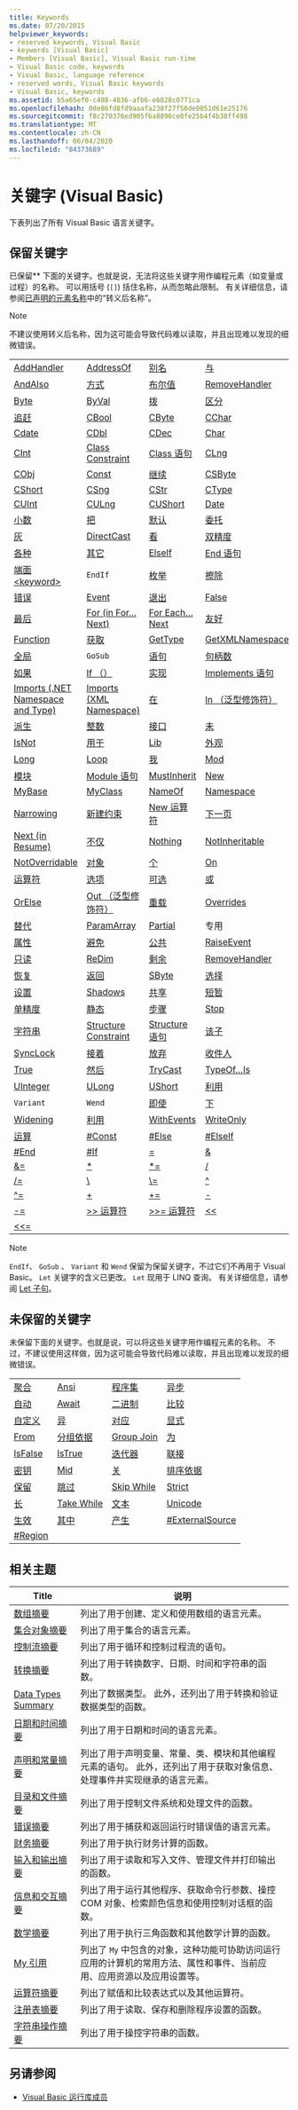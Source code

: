 ```yaml
---
title: Keywords
ms.date: 07/20/2015
helpviewer_keywords:
- reserved keywords, Visual Basic
- keywords [Visual Basic]
- Members [Visual Basic], Visual Basic run-time
- Visual Basic code, keywords
- Visual Basic, language reference
- reserved words, Visual Basic keywords
- Visual Basic, keywords
ms.assetid: b5a65ef0-c408-4836-afb6-e6828c0771ca
ms.openlocfilehash: 0de86fd8fd9aaafa238f27f56de0051d61e25176
ms.sourcegitcommit: f8c270376ed905f6a8896ce0fe25b4f4b38ff498
ms.translationtype: MT
ms.contentlocale: zh-CN
ms.lasthandoff: 06/04/2020
ms.locfileid: "84373689"
---
```

# <a name="keywords-visual-basic"></a>关键字 (Visual Basic)

下表列出了所有 Visual Basic 语言关键字。

## <a name="reserved-keywords"></a>保留关键字

已保留** 下面的关键字。也就是说，无法将这些关键字用作编程元素（如变量或过程）的名称。 可以用括号 (`[]`) 括住名称，从而忽略此限制。 有关详细信息，请参阅[已声明的元素名称](../../programming-guide/language-features/declared-elements/declared-element-names.md)中的“转义后名称”。

> [!NOTE]
> 不建议使用转义后名称，因为这可能会导致代码难以读取，并且出现难以发现的细微错误。

|||||
|---|---|---|---|
|[AddHandler](../statements/addhandler-statement.md)|[AddressOf](../operators/addressof-operator.md)|[别名](../statements/alias-clause.md)|[与](../operators/and-operator.md)|  
|[AndAlso](../operators/andalso-operator.md)|[方式](../statements/as-clause.md)|[布尔值](../data-types/boolean-data-type.md)|[RemoveHandler](../modifiers/byref.md)|  
|[Byte](../data-types/byte-data-type.md)|[ByVal](../modifiers/byval.md)|[拨](../statements/call-statement.md)|[区分](../statements/select-case-statement.md)|  
|[追赶](../statements/try-catch-finally-statement.md)|[CBool](../functions/type-conversion-functions.md)|[CByte](../functions/type-conversion-functions.md)|[CChar](../functions/type-conversion-functions.md)|  
|[Cdate](../functions/type-conversion-functions.md)|[CDbl](../functions/type-conversion-functions.md)|[CDec](../functions/type-conversion-functions.md)|[Char](../data-types/char-data-type.md)|  
|[CInt](../functions/type-conversion-functions.md)|[Class Constraint](../statements/type-list.md)|[Class 语句](../statements/class-statement.md)|[CLng](../functions/type-conversion-functions.md)|  
|[CObj](../functions/type-conversion-functions.md)|[Const](../statements/const-statement.md)|[继续](../statements/continue-statement.md)|[CSByte](../functions/type-conversion-functions.md)|  
|[CShort](../functions/type-conversion-functions.md)|[CSng](../functions/type-conversion-functions.md)|[CStr](../functions/type-conversion-functions.md)|[CType](../functions/type-conversion-functions.md)|  
|[CUInt](../functions/type-conversion-functions.md)|[CULng](../functions/type-conversion-functions.md)|[CUShort](../functions/type-conversion-functions.md)|[Date](../data-types/date-data-type.md)|  
|[小数](../data-types/decimal-data-type.md)|[把](../statements/declare-statement.md)|[默认](../modifiers/default.md)|[委托](../statements/delegate-statement.md)|  
|[灰](../statements/dim-statement.md)|[DirectCast](../operators/directcast-operator.md)|[看](../statements/do-loop-statement.md)|[双精度](../data-types/double-data-type.md)|  
|[各种](../statements/for-each-next-statement.md)|[其它](../statements/else-statement.md)|[ElseIf](../statements/if-then-else-statement.md)|[End 语句](../statements/end-statement.md)|  
|[端面\<keyword>](../statements/end-keyword-statement.md)|`EndIf`|[枚举](../statements/enum-statement.md)|[擦除](../statements/erase-statement.md)|  
|[错误](../statements/on-error-statement.md)|[Event](../statements/event-statement.md)|[退出](../statements/exit-statement.md)|[False](../data-types/boolean-data-type.md)|  
|[最后](../statements/try-catch-finally-statement.md)|[For (in For…Next)](../statements/for-next-statement.md)|[For Each…Next](../statements/for-each-next-statement.md)|[友好](../modifiers/friend.md)|  
|[Function](../statements/function-statement.md)|[获取](../statements/get-statement.md)|[GetType](../operators/gettype-operator.md)|[GetXMLNamespace](../operators/getxmlnamespace-operator.md)|  
|[全局](../../programming-guide/program-structure/namespaces.md)|`GoSub`|[语句](../statements/goto-statement.md)|[句柄数](../statements/handles-clause.md)|  
|[如果](../statements/if-then-else-statement.md)|[If （）](../operators/if-operator.md)|[实现](../statements/implements-clause.md)|[Implements 语句](../statements/implements-statement.md)|  
|[Imports (.NET Namespace and Type)](../statements/imports-statement-net-namespace-and-type.md)|[Imports (XML Namespace)](../statements/imports-statement-xml-namespace.md)|[在](../statements/in-clause.md)|[In （泛型修饰符）](../modifiers/in-generic-modifier.md)|  
|[派生](../statements/inherits-statement.md)|[整数](../data-types/integer-data-type.md)|[接口](../statements/interface-statement.md)|[未](../operators/is-operator.md)|  
|[IsNot](../operators/isnot-operator.md)|[用于](../queries/let-clause.md)|[Lib](../statements/declare-statement.md)|[外观](../operators/like-operator.md)|  
|[Long](../data-types/long-data-type.md)|[Loop](../statements/do-loop-statement.md)|[我](../../programming-guide/program-structure/me-my-mybase-and-myclass.md)|[Mod](../operators/mod-operator.md)|  
|[模块](../modifiers/module-keyword.md)|[Module 语句](../statements/module-statement.md)|[MustInherit](../modifiers/mustinherit.md)|[New](../modifiers/mustoverride.md)|  
|[MyBase](../../programming-guide/language-features/objects-and-classes/inheritance-basics.md)|[MyClass](../../programming-guide/language-features/objects-and-classes/inheritance-basics.md)|[NameOf](../operators/nameof.md)|[Namespace](../statements/namespace-statement.md)|
|[Narrowing](../modifiers/narrowing.md)|[新建约束](../statements/type-list.md)|[New 运算符](../operators/new-operator.md)|[下一页](../statements/for-next-statement.md)|
|[Next (in Resume)](../statements/resume-statement.md)|[不仅](../operators/not-operator.md)|[Nothing](../nothing.md)|[NotInheritable](../modifiers/notinheritable.md)|
|[NotOverridable](../modifiers/notoverridable.md)|[对象](../data-types/object-data-type.md)|[个](../statements/of-clause.md)|[On](../../misc/on.md)|
|[运算符](../statements/operator-statement.md)|[选项](../statements/option-keyword-statement.md)|[可选](../modifiers/optional.md)|[或](../operators/or-operator.md)|
|[OrElse](../operators/orelse-operator.md)|[Out （泛型修饰符）](../modifiers/out-generic-modifier.md)|[重载](../modifiers/overloads.md)|[Overrides](../modifiers/overridable.md)|
|[替代](../modifiers/overrides.md)|[ParamArray](../modifiers/paramarray.md)|[Partial](../modifiers/partial.md)|专用 |
|[属性](../statements/property-statement.md)|[避免](../modifiers/protected.md)|[公共](../modifiers/public.md)|[RaiseEvent](../statements/raiseevent-statement.md)|
|[只读](../modifiers/readonly.md)|[ReDim](../statements/redim-statement.md)|[剩余](../statements/rem-statement.md)|[RemoveHandler](../statements/removehandler-statement.md)|
|[恢复](../statements/resume-statement.md)|[返回](../statements/return-statement.md)|[SByte](../data-types/sbyte-data-type.md)|[选择](../statements/select-case-statement.md)|
[设置](../statements/set-statement.md)|[Shadows](../modifiers/shadows.md)|[共享](../modifiers/shared.md)|[短暂](../data-types/short-data-type.md)|
|[单精度](../data-types/single-data-type.md)|[静态](../modifiers/static.md)|[步骤](../statements/for-next-statement.md)|[Stop](../statements/stop-statement.md)|
|[字符串](../data-types/string-data-type.md)|[Structure Constraint](../statements/type-list.md)|[Structure 语句](../statements/structure-statement.md)|[该子](../statements/sub-statement.md)|
|[SyncLock](../statements/synclock-statement.md)|[接着](../statements/then-statement.md)|[放弃](../statements/throw-statement.md)|[收件人](../statements/for-next-statement.md)|
|[True](../data-types/boolean-data-type.md)|[然后](../statements/try-catch-finally-statement.md)|[TryCast](../operators/trycast-operator.md)|[TypeOf…Is](../operators/typeof-operator.md)|
|[UInteger](../data-types/uinteger-data-type.md)|[ULong](../data-types/ulong-data-type.md)|[UShort](../data-types/ushort-data-type.md)|[利用](../statements/using-statement.md)|
|`Variant`|`Wend`|[即使](../statements/try-catch-finally-statement.md)|[下](../statements/while-end-while-statement.md)|
[Widening](../modifiers/widening.md)|[利用](../statements/with-end-with-statement.md)|[WithEvents](../modifiers/withevents.md)|[WriteOnly](../modifiers/writeonly.md)|
[运算](../operators/xor-operator.md)|[#Const](../directives/const-directive.md)|[#Else](../directives/if-then-else-directives.md)|[#ElseIf](../directives/if-then-else-directives.md)|
|[#End](../directives/if-then-else-directives.md)|[#If](../directives/if-then-else-directives.md)|[=](../operators/assignment-operator.md)|[&](../operators/concatenation-operator.md)|
|[&=](../operators/and-assignment-operator.md)|[*](../operators/multiplication-operator.md)|[*=](../operators/multiplication-assignment-operator.md)|[/](../operators/floating-point-division-operator.md)|
[/=](../operators/floating-point-division-assignment-operator.md)|[\\](../operators/integer-division-operator.md)|[\\=](../operators/integer-division-assignment-operator.md)|[^](../operators/exponentiation-operator.md)|
|[^=](../operators/exponentiation-assignment-operator.md)|[+](../operators/addition-operator.md)|[+=](../operators/addition-assignment-operator.md)|[-](../operators/subtraction-operator.md)|
|[-=](../operators/subtraction-assignment-operator.md)|[>> 运算符](../operators/right-shift-operator.md)|[>>= 运算符](../operators/right-shift-assignment-operator.md)|[<<](../operators/left-shift-operator.md)|
|[<\<=](../operators/left-shift-assignment-operator.md)|

> [!NOTE]
> `EndIf`、 `GoSub` 、 `Variant` 和 `Wend` 保留为保留关键字，不过它们不再用于 Visual Basic。 `Let` 关键字的含义已更改。 `Let` 现用于 LINQ 查询。 有关详细信息，请参阅 [Let 子句](../queries/let-clause.md)。

## <a name="unreserved-keywords"></a>未保留的关键字

未保留下面的关键字。也就是说，可以将这些关键字用作编程元素的名称。 不过，不建议使用这样做，因为这可能会导致代码难以读取，并且出现难以发现的细微错误。

|||||  
|---|---|---|---|  
|[聚合](../queries/aggregate-clause.md)|[Ansi](../modifiers/ansi.md)|[程序集](../modifiers/assembly.md)|[异步](../modifiers/async.md)|  
|[自动](../modifiers/auto.md)|[Await](../operators/await-operator.md)|[二进制](../statements/option-compare-statement.md)|[比较](../statements/option-compare-statement.md)|  
|[自定义](../statements/event-statement.md)|[异](../queries/distinct-clause.md)|[对应](../queries/equals-clause.md)|[显式](../statements/option-explicit-statement.md)|  
|[From](../queries/from-clause.md)|[分组依据](../queries/group-by-clause.md)|[Group Join](../queries/group-join-clause.md)|[为](../statements/into-clause.md)|  
|[IsFalse](../operators/isfalse-operator.md)|[IsTrue](../operators/istrue-operator.md)|[迭代器](../modifiers/iterator.md)|[联接](../queries/join-clause.md)|  
|[密钥](../modifiers/key.md)|[Mid](../statements/mid-statement.md)|[关](../../misc/off.md)|[排序依据](../queries/order-by-clause.md)|  
|[保留](../statements/redim-statement.md)|[跳过](../queries/skip-clause.md)|[Skip While](../queries/skip-while-clause.md)|[Strict](../statements/option-strict-statement.md)|  
|[长](../queries/take-clause.md)|[Take While](../queries/take-while-clause.md)|[文本](../statements/option-compare-statement.md)|[Unicode](../modifiers/unicode.md)|  
|[生效](../statements/do-loop-statement.md)|[其中](../queries/where-clause.md)|[产生](../statements/yield-statement.md)|[#ExternalSource](../directives/externalsource-directive.md)|  
|[#Region](../directives/region-directive.md)||||  
  
## <a name="related-topics"></a>相关主题  
  
|Title|说明|  
|-----------|-----------------|  
|[数组摘要](arrays-summary.md)|列出了用于创建、定义和使用数组的语言元素。|  
|[集合对象摘要](collection-object-summary.md)|列出了用于集合的语言元素。|  
|[控制流摘要](control-flow-summary.md)|列出了用于循环和控制过程流的语句。|  
|[转换摘要](conversion-summary.md)|列出了用于转换数字、日期、时间和字符串的函数。|  
|[Data Types Summary](data-types-summary.md)|列出了数据类型。 此外，还列出了用于转换和验证数据类型的函数。|  
|[日期和时间摘要](dates-and-times-summary.md)|列出了用于日期和时间的语言元素。|  
|[声明和常量摘要](declarations-and-constants-summary.md)|列出了用于声明变量、常量、类、模块和其他编程元素的语句。 此外，还列出了用于获取对象信息、处理事件并实现继承的语言元素。|  
|[目录和文件摘要](directories-and-files-summary.md)|列出了用于控制文件系统和处理文件的函数。|  
|[错误摘要](errors-summary.md)|列出了用于捕获和返回运行时错误值的语言元素。|  
|[财务摘要](financial-summary.md)|列出了用于执行财务计算的函数。|  
|[输入和输出摘要](input-and-output-summary.md)|列出了用于读取和写入文件、管理文件并打印输出的函数。|  
|[信息和交互摘要](information-and-interaction-summary.md)|列出了用于运行其他程序、获取命令行参数、操控 COM 对象、检索颜色信息和使用控制对话框的函数。|  
|[数学摘要](math-summary.md)|列出了用于执行三角函数和其他数学计算的函数。|  
|[My 引用](my-reference.md)|列出了 `My` 中包含的对象，这种功能可协助访问运行应用的计算机的常用方法、属性和事件、当前应用、应用资源以及应用设置等。|  
|[运算符摘要](operators-summary.md)|列出了赋值和比较表达式以及其他运算符。|  
|[注册表摘要](registry-summary.md)|列出了用于读取、保存和删除程序设置的函数。|  
|[字符串操作摘要](string-manipulation-summary.md)|列出了用于操控字符串的函数。|  

## <a name="see-also"></a>另请参阅

- [Visual Basic 运行库成员](../runtime-library-members.md)
